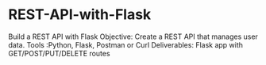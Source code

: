 # REST-API-with-Flask
Build a REST API with Flask Objective: Create a REST API that manages user data. Tools :Python, Flask, Postman or Curl Deliverables: Flask app with GET/POST/PUT/DELETE routes
